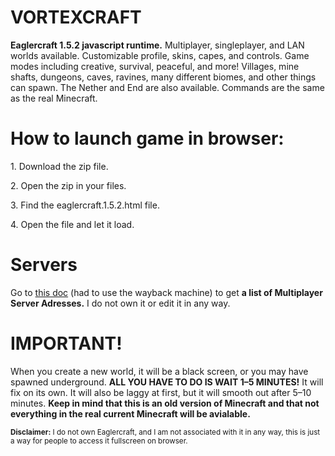 <html>
<h1>VORTEXCRAFT</h1>
<head>
<p>
<b>Eaglercraft 1.5.2 javascript runtime.</b> Multiplayer, singleplayer, and LAN worlds available. Customizable profile, skins, capes, and controls. Game modes including creative, survival, peaceful, and more! Villages, mine shafts, dungeons, caves, ravines, many different biomes, and other things can spawn. The Nether and End are also available. Commands are the same as the real Minecraft.
</p>
</head>

<body>

<p>
<h1>How to launch game in browser:</h1>
<p>1. Download the zip file.</p>
<p>2. Open the zip in your files.</p>
<p>3. Find the eaglercraft.1.5.2.html file.</p>
<p>4. Open the file and let it load.</p>
</p>

<p>
<h1>Servers</h1>
Go to <a href="https://web.archive.org/web/20230205110931/https://docs.google.com/document/d/1PhUJSb0ojMyhv1Fs8bmVqwANBkySOgdyfRinJto3xnE/edit"<a>this doc</a> (had to use the wayback machine) to get <b>a list of Multiplayer Server Adresses.</b> I do not own it or edit it in any way.
</p>

<h1>IMPORTANT!</h1>

<p>
When you create a new world, it will be a black screen, or you may have spawned underground. <b>ALL YOU HAVE TO DO IS WAIT 1–5 MINUTES!</b> It will fix on its own. It will also be laggy at first, but it will smooth out after 5–10 minutes. <b>Keep in mind that this is an old version of Minecraft and that not everything in the real current Minecraft will be avialable.</b>
</p>

<div>

<footer><small><b>Disclaimer:</b> I do not own Eaglercraft, and I am not associated with it in any way, this is just a way for people to access it fullscreen on browser.<small><footer>

</html>

